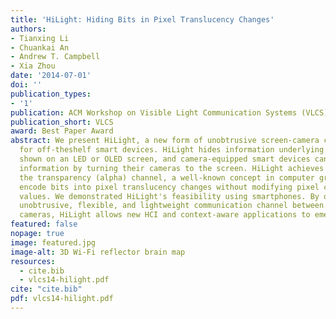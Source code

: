 ```yaml
---
title: 'HiLight: Hiding Bits in Pixel Translucency Changes'
authors:
- Tianxing Li
- Chuankai An
- Andrew T. Campbell
- Xia Zhou
date: '2014-07-01'
doi: ''
publication_types:
- '1'
publication: ACM Workshop on Visible Light Communication Systems (VLCS), 2014
publication_short: VLCS
award: Best Paper Award
abstract: We present HiLight, a new form of unobtrusive screen-camera communication
  for off-theshelf smart devices. HiLight hides information underlying any images
  shown on an LED or OLED screen, and camera-equipped smart devices can fetch the
  information by turning their cameras to the screen. HiLight achieves this by leveraging
  the transparency (alpha) channel, a well-known concept in computer graphics, to
  encode bits into pixel translucency changes without modifying pixel color (RGB)
  values. We demonstrated HiLight's feasibility using smartphones. By offering an
  unobtrusive, flexible, and lightweight communication channel between screens and
  cameras, HiLight allows new HCI and context-aware applications to emerge.
featured: false
nopage: true
image: featured.jpg
image-alt: 3D Wi-Fi reflector brain map
resources:
  - cite.bib
  - vlcs14-hilight.pdf
cite: "cite.bib"
pdf: vlcs14-hilight.pdf
---
```



